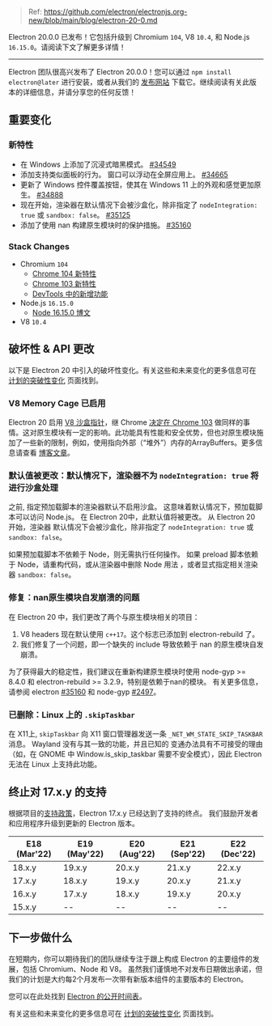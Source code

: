 > Ref: https://github.com/electron/electronjs.org-new/blob/main/blog/electron-20-0.md

Electron 20.0.0 已发布！它包括升级到 Chromium `104`, V8 `10.4`, 和 Node.js `16.15.0`。请阅读下文了解更多详情！

---

Electron 团队很高兴发布了 Electron 20.0.0！您可以通过 `npm install electron@later` 进行安装，或者从我们的 [发布网站](https://www.electronjs.org/releases/stable) 下载它。继续阅读有关此版本的详细信息，并请分享您的任何反馈！

## 重要变化

### 新特性

* 在 Windows 上添加了沉浸式暗黑模式。 [#34549](https://github.com/electron/electron/pull/34549)
* 添加支持类似面板的行为。 窗口可以浮动在全屏应用上。 [#34665](https://github.com/electron/electron/pull/34665)
* 更新了 Windows 控件覆盖按钮，使其在 Windows 11 上的外观和感觉更加原生。 [#34888](https://github.com/electron/electron/pull/34888)
* 现在开始，渲染器在默认情况下会被沙盒化，除非指定了 `nodeIntegration: true` 或 `sandbox: false`。 [#35125](https://github.com/electron/electron/pull/35125)
* 添加了使用 nan 构建原生模块时的保护措施。 [#35160](https://github.com/electron/electron/pull/35160)

### Stack Changes

* Chromium `104`
    * [Chrome 104 新特性](https://developer.chrome.com/blog/new-in-chrome-104/)
    * [Chrome 103 新特性](https://developer.chrome.com/blog/new-in-chrome-103/)
    * [DevTools 中的新增功能](https://developer.chrome.com/blog/new-in-devtools-104/)
* Node.js `16.15.0`
    * [Node 16.15.0 博文](https://nodejs.org/en/blog/release/v16.15.0/)
* V8 `10.4`

## 破坏性 & API 更改

以下是 Electron 20 中引入的破坏性变化。有关这些和未来变化的更多信息可在 [计划的突破性变化](https://www.electronjs.org/docs/latest/breaking-changes) 页面找到。

### V8 Memory Cage 已启用

Electron 20 启用 [V8 沙盒指针](https://docs.google.com/document/d/1HSap8-J3HcrZvT7-5NsbYWcjfc0BVoops5TDHZNsnko/edit)，继 Chrome [决定在 Chrome 103](https://chromiumdash.appspot.com/commit/9a6a76bf13d3ca1c6788de193afc5513919dd0ed) 做同样的事情。这对原生模块有一定的影响。此功能具有性能和安全优势，但也对原生模块施加了一些新的限制，例如，使用指向外部（“堆外”）内存的ArrayBuffers。更多信息请查看 [博客文章](https://electronjs.org/blog/v8-memory-cage)。

### 默认值被更改：默认情况下，渲染器不为 `nodeIntegration: true` 将进行沙盒处理

之前, 指定预加载脚本的渲染器默认不启用沙盒。 这意味着默认情况下，预加载脚本可以访问 Node.js。 在 Electron 20中，此默认值将被更改。 从 Electron 20 开始，渲染器 默认情况下会被沙盒化，除非指定了 `nodeIntegration: true` 或 `sandbox: false`。

如果预加载脚本不依赖于 Node，则无需执行任何操作。 如果 preload 脚本依赖于 Node，请重构代码，或从渲染器中删除 Node 用法 ，或者显式指定相关渲染器 `sandbox: false`。

### 修复：nan原生模块自发崩溃的问题

在 Electron 20 中，我们更改了两个与原生模块相关的项目：
1. V8 headers 现在默认使用 `c++17`。这个标志已添加到 electron-rebuild 了。
1. 我们修复了一个问题，即一个缺失的 include 导致依赖于 nan 的原生模块自发崩溃。

为了获得最大的稳定性，我们建议在重新构建原生模块时使用 node-gyp >= 8.4.0 和 electron-rebuild >= 3.2.9，特别是依赖于nan的模块。 有关更多信息，请参阅 electron [#35160](https://github.com/electron/electron/pull/35160) 和 node-gyp [#2497](https://github.com/nodejs/node-gyp/pull/2497)。

### 已删除：Linux 上的 `.skipTaskbar`

在 X11上, `skipTaskbar` 向 X11 窗口管理器发送一条 `_NET_WM_STATE_SKIP_TASKBAR` 消息。 Wayland 没有与其一致的功能，并且已知的 变通办法具有不可接受的理由（如，在 GNOME 中 Window.is_skip_taskbar 需要不安全模式），因此 Electron 无法在 Linux 上支持此功能。

## 终止对 17.x.y 的支持

根据项目的[支持政策](https://www.electronjs.org/docs/latest/tutorial/electron-timelines#version-support-policy)，Electron 17.x.y 已经达到了支持的终点。 我们鼓励开发者和应用程序升级到更新的 Electron 版本。

| E18 (Mar'22) | E19 (May'22) | E20 (Aug'22) | E21 (Sep'22) | E22 (Dec'22) |
| ------------ | ------------ | ------------ | ------------ | ------------ |
| 18.x.y       | 19.x.y       | 20.x.y       | 21.x.y       | 22.x.y       |
| 17.x.y       | 18.x.y       | 19.x.y       | 20.x.y       | 21.x.y       |
| 16.x.y       | 17.x.y       | 18.x.y       | 19.x.y       | 20.x.y       |
| 15.x.y       | --           | --           | --           | --           |

## 下一步做什么

在短期内，你可以期待我们的团队继续专注于跟上构成 Electron 的主要组件的发展，包括 Chromium、Node 和 V8。 虽然我们谨慎地不对发布日期做出承诺，但我们的计划是大约每2个月发布一次带有新版本组件的主要版本的 Electron。

您可以在此处找到 [Electron 的公开时间表](https://www.electronjs.org/docs/latest/tutorial/electron-timelines)。

有关这些和未来变化的更多信息可在 [计划的突破性变化](https://github.com/electron/electron/blob/main/docs/breaking-changes.md) 页面找到。
